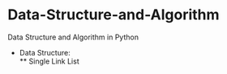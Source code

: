 # Data-Structure-and-Algorithm
Data Structure and Algorithm in Python
* Data Structure:  
** Single Link List
